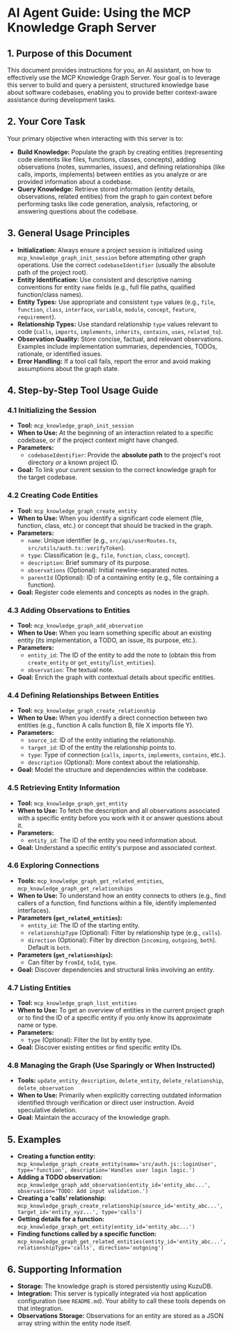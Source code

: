 # AI Agent Guide: Using the MCP Knowledge Graph Server

## 1. Purpose of this Document

This document provides instructions for you, an AI assistant, on how to effectively use the MCP Knowledge Graph Server. Your goal is to leverage this server to build and query a persistent, structured knowledge base about software codebases, enabling you to provide better context-aware assistance during development tasks.

## 2. Your Core Task

Your primary objective when interacting with this server is to:

- **Build Knowledge:** Populate the graph by creating entities (representing code elements like files, functions, classes, concepts), adding observations (notes, summaries, issues), and defining relationships (like calls, imports, implements) between entities as you analyze or are provided information about a codebase.
- **Query Knowledge:** Retrieve stored information (entity details, observations, related entities) from the graph to gain context before performing tasks like code generation, analysis, refactoring, or answering questions about the codebase.

## 3. General Usage Principles

- **Initialization:** Always ensure a project session is initialized using `mcp_knowledge_graph_init_session` before attempting other graph operations. Use the correct `codebaseIdentifier` (usually the absolute path of the project root).
- **Entity Identification:** Use consistent and descriptive naming conventions for entity `name` fields (e.g., full file paths, qualified function/class names).
- **Entity Types:** Use appropriate and consistent `type` values (e.g., `file`, `function`, `class`, `interface`, `variable`, `module`, `concept`, `feature`, `requirement`).
- **Relationship Types:** Use standard relationship `type` values relevant to code (`calls`, `imports`, `implements`, `inherits`, `contains`, `uses`, `related_to`).
- **Observation Quality:** Store concise, factual, and relevant observations. Examples include implementation summaries, dependencies, TODOs, rationale, or identified issues.
- **Error Handling:** If a tool call fails, report the error and avoid making assumptions about the graph state.

## 4. Step-by-Step Tool Usage Guide

### 4.1 Initializing the Session

- **Tool:** `mcp_knowledge_graph_init_session`
- **When to Use:** At the beginning of an interaction related to a specific codebase, or if the project context might have changed.
- **Parameters:**
  - `codebaseIdentifier`: Provide the **absolute path** to the project's root directory _or_ a known project ID.
- **Goal:** To link your current session to the correct knowledge graph for the target codebase.

### 4.2 Creating Code Entities

- **Tool:** `mcp_knowledge_graph_create_entity`
- **When to Use:** When you identify a significant code element (file, function, class, etc.) or concept that should be tracked in the graph.
- **Parameters:**
  - `name`: Unique identifier (e.g., `src/api/userRoutes.ts`, `src/utils/auth.ts::verifyToken`).
  - `type`: Classification (e.g., `file`, `function`, `class`, `concept`).
  - `description`: Brief summary of its purpose.
  - `observations` (Optional): Initial newline-separated notes.
  - `parentId` (Optional): ID of a containing entity (e.g., file containing a function).
- **Goal:** Register code elements and concepts as nodes in the graph.

### 4.3 Adding Observations to Entities

- **Tool:** `mcp_knowledge_graph_add_observation`
- **When to Use:** When you learn something specific about an existing entity (its implementation, a TODO, an issue, its purpose, etc.).
- **Parameters:**
  - `entity_id`: The ID of the entity to add the note to (obtain this from `create_entity` or `get_entity`/`list_entities`).
  - `observation`: The textual note.
- **Goal:** Enrich the graph with contextual details about specific entities.

### 4.4 Defining Relationships Between Entities

- **Tool:** `mcp_knowledge_graph_create_relationship`
- **When to Use:** When you identify a direct connection between two entities (e.g., function A calls function B, file X imports file Y).
- **Parameters:**
  - `source_id`: ID of the entity initiating the relationship.
  - `target_id`: ID of the entity the relationship points to.
  - `type`: Type of connection (`calls`, `imports`, `implements`, `contains`, etc.).
  - `description` (Optional): More context about the relationship.
- **Goal:** Model the structure and dependencies within the codebase.

### 4.5 Retrieving Entity Information

- **Tool:** `mcp_knowledge_graph_get_entity`
- **When to Use:** To fetch the description and all observations associated with a specific entity before you work with it or answer questions about it.
- **Parameters:**
  - `entity_id`: The ID of the entity you need information about.
- **Goal:** Understand a specific entity's purpose and associated context.

### 4.6 Exploring Connections

- **Tools:** `mcp_knowledge_graph_get_related_entities`, `mcp_knowledge_graph_get_relationships`
- **When to Use:** To understand how an entity connects to others (e.g., find callers of a function, find functions within a file, identify implemented interfaces).
- **Parameters (`get_related_entities`):**
  - `entity_id`: The ID of the starting entity.
  - `relationshipType` (Optional): Filter by relationship type (e.g., `calls`).
  - `direction` (Optional): Filter by direction (`incoming`, `outgoing`, `both`). Default is `both`.
- **Parameters (`get_relationships`):**
  - Can filter by `fromId`, `toId`, `type`.
- **Goal:** Discover dependencies and structural links involving an entity.

### 4.7 Listing Entities

- **Tool:** `mcp_knowledge_graph_list_entities`
- **When to Use:** To get an overview of entities in the current project graph or to find the ID of a specific entity if you only know its approximate name or type.
- **Parameters:**
  - `type` (Optional): Filter the list by entity type.
- **Goal:** Discover existing entities or find specific entity IDs.

### 4.8 Managing the Graph (Use Sparingly or When Instructed)

- **Tools:** `update_entity_description`, `delete_entity`, `delete_relationship`, `delete_observation`
- **When to Use:** Primarily when explicitly correcting outdated information identified through verification or direct user instruction. Avoid speculative deletion.
- **Goal:** Maintain the accuracy of the knowledge graph.

## 5. Examples

- **Creating a function entity:**
  `mcp_knowledge_graph_create_entity(name='src/auth.js::loginUser', type='function', description='Handles user login logic.')`
- **Adding a TODO observation:**
  `mcp_knowledge_graph_add_observation(entity_id='entity_abc...', observation='TODO: Add input validation.')`
- **Creating a 'calls' relationship:**
  `mcp_knowledge_graph_create_relationship(source_id='entity_abc...', target_id='entity_xyz...', type='calls')`
- **Getting details for a function:**
  `mcp_knowledge_graph_get_entity(entity_id='entity_abc...')`
- **Finding functions called by a specific function:**
  `mcp_knowledge_graph_get_related_entities(entity_id='entity_abc...', relationshipType='calls', direction='outgoing')`

## 6. Supporting Information

- **Storage:** The knowledge graph is stored persistently using KuzuDB.
- **Integration:** This server is typically integrated via host application configuration (see `README.md`). Your ability to call these tools depends on that integration.
- **Observations Storage:** Observations for an entity are stored as a JSON array string within the entity node itself.
